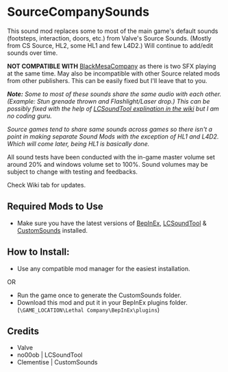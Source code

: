# SourceCompanySounds
This sound mod replaces some to most of the main game's default sounds (footsteps, interaction, doors, etc.) from Valve's Source Sounds. (Mostly from CS Source, HL2, some HL1 and few L4D2.) Will continue to add/edit sounds over time.

**NOT COMPATIBLE WITH** [BlackMesaCompany](https://thunderstore.io/c/lethal-company/p/manicmag/BlackMesaCompany/) as there is two SFX playing at the same time. May also be incompatible with other Source related mods from other publishers. This can be easily fixed but I'll leave that to you.

***Note:*** *Some to most of these sounds share the same audio with each other. (Example: Stun grenade thrown and Flashlight/Laser drop.) This can be possibly fixed with the help of [LCSoundTool explination in the wiki](https://thunderstore.io/c/lethal-company/p/no00ob/LCSoundTool/wiki/826-replacing-vanilla-audio-clips/) but I am no coding guru.*

*Source games tend to share same sounds across games so there isn't a point in making separate Sound Mods with the exception of HL1 and L4D2. Which will come later, being HL1 is basically done.*

All sound tests have been conducted with the in-game master volume set around 20% and windows volume set to 100%. Sound volumes may be subject to change with testing and feedbacks.

Check Wiki tab for updates.
## Required Mods to Use

- Make sure you have the latest versions of [BepInEx](https://thunderstore.io/c/lethal-company/p/BepInEx/BepInExPack/), [LCSoundTool](https://thunderstore.io/c/lethal-company/p/no00ob/LCSoundTool/) & [CustomSounds](https://thunderstore.io/c/lethal-company/p/Clementinise/CustomSounds/) installed.

## How to Install:

- Use any compatible mod manager for the easiest installation.

OR

- Run the game once to generate the CustomSounds folder.
- Download this mod and put it in your BepInEx plugins folder. (`\GAME_LOCATION\Lethal Company\BepInEx\plugins`)

## Credits
- Valve
- no00ob | LCSoundTool
- Clementise | CustomSounds
